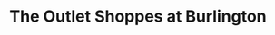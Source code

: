 ---
title: "The Outlet Shoppes at Burlington"
url: /burlington/the-outlet-shoppes-at-burlington/
shop: mall
---